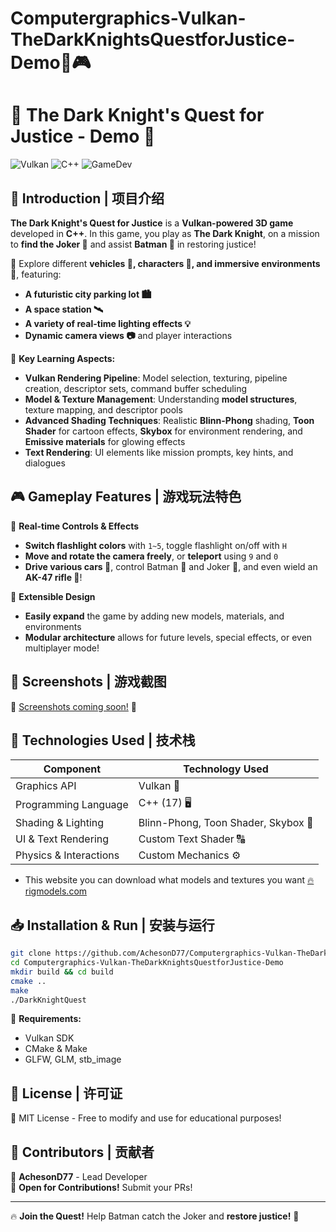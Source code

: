 # Computergraphics-Vulkan-TheDarkKnightsQuestforJustice-Demo🚀🎮

# 🦇 The Dark Knight's Quest for Justice - Demo 🦇

![Vulkan](https://img.shields.io/badge/Vulkan-API-red) ![C++](https://img.shields.io/badge/C++-17-blue) ![GameDev](https://img.shields.io/badge/GameDev-3D-green)

## 🌟 Introduction | 项目介绍

**The Dark Knight's Quest for Justice** is a **Vulkan-powered 3D game** developed in **C++**. In this game, you play as **The Dark Knight**, on a mission to **find the Joker 🤡** and assist **Batman 🦇** in restoring justice!

🔹 Explore different **vehicles 🚗, characters 🦸, and immersive environments 🌃**, featuring:
- **A futuristic city parking lot 🏙️**
- **A space station 🛰️**
- **A variety of real-time lighting effects 💡**
- **Dynamic camera views 📷** and player interactions

🔹 **Key Learning Aspects:**
- **Vulkan Rendering Pipeline**: Model selection, texturing, pipeline creation, descriptor sets, command buffer scheduling
- **Model & Texture Management**: Understanding **model structures**, texture mapping, and descriptor pools
- **Advanced Shading Techniques**: Realistic **Blinn-Phong** shading, **Toon Shader** for cartoon effects, **Skybox** for environment rendering, and **Emissive materials** for glowing effects
- **Text Rendering**: UI elements like mission prompts, key hints, and dialogues

## 🎮 Gameplay Features | 游戏玩法特色

🔹 **Real-time Controls & Effects**
- **Switch flashlight colors** with `1~5`, toggle flashlight on/off with `H`
- **Move and rotate the camera freely**, or **teleport** using `9` and `0`
- **Drive various cars 🚗**, control Batman 🦇 and Joker 🤡, and even wield an **AK-47 rifle 🔫**!

🔹 **Extensible Design**
- **Easily expand** the game by adding new models, materials, and environments
- **Modular architecture** allows for future levels, special effects, or even multiplayer mode!

## 📸 Screenshots | 游戏截图

🚧 [Screenshots coming soon!](2_Screenshots) 🚧

## 🔧 Technologies Used | 技术栈

| Component         | Technology Used |
|------------------|----------------|
| Graphics API     | Vulkan 🚀       |
| Programming Language | C++ (17) 🖥️  |
| Shading & Lighting | Blinn-Phong, Toon Shader, Skybox 🌌 |
| UI & Text Rendering | Custom Text Shader 🔠 |
| Physics & Interactions | Custom Mechanics ⚙️ |
- This website you can download what models and textures you want [🔥rigmodels.com](https://rigmodels.com/index.php#google_vignette)

## 📥 Installation & Run | 安装与运行

```bash
git clone https://github.com/AchesonD77/Computergraphics-Vulkan-TheDarkKnightsQuestforJustice-Demo.git
cd Computergraphics-Vulkan-TheDarkKnightsQuestforJustice-Demo
mkdir build && cd build
cmake ..
make
./DarkKnightQuest
```

🔹 **Requirements:**
- Vulkan SDK
- CMake & Make
- GLFW, GLM, stb_image

## 📜 License | 许可证

📝 MIT License - Free to modify and use for educational purposes!

## 🤝 Contributors | 贡献者

🎩 **AchesonD77** - Lead Developer  
🌟 **Open for Contributions!** Submit your PRs!  

---

🔥 **Join the Quest!** Help Batman catch the Joker and **restore justice!** 🦇

